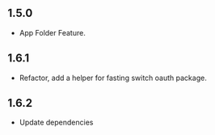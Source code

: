 ## 1.5.0

* App Folder Feature.

## 1.6.1

* Refactor, add a helper for fasting switch oauth package.

## 1.6.2

* Update dependencies